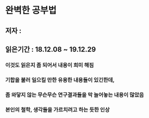# 완벽한 공부법
## 저자 :

## 읽은기간 : 18.12.08 ~ 19.12.29

### 이것도 읽은지 좀 되어서 내용이 희미 해짐
### 기합을 불러 일으킬 만한 유용한 내용들이 있긴한데,
### 좀 와닿지 않는 무슨무슨 연구결과들을 막 늘어놓는 내용이 많았음
### 본인의 철학, 생각들을 가르치려고 하는 듯한 인상